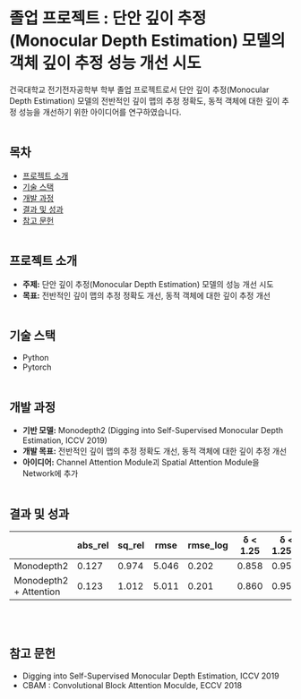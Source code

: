 
# 졸업 프로젝트 : 단안 깊이 추정(Monocular Depth Estimation) 모델의 객체 깊이 추정 성능 개선 시도

건국대학교 전기전자공학부 학부 졸업 프로젝트로서 단안 깊이 추정(Monocular Depth Estimation) 모델의 전반적인 깊이 맵의 추정 정확도, 동적 객체에 대한 깊이 추정 성능을 개선하기 위한 아이디어를 연구하였습니다.
<br/><br/>

## 목차
- [프로젝트 소개](#프로젝트-소개)
- [기술 스택](#기술-스택)
- [개발 과정](#개발-과정)
- [결과 및 성과](#결과-및-성과)
- [참고 문헌](#참고-문헌)
<br/><br/>

## 프로젝트 소개
- **주제:** 단안 깊이 추정(Monocular Depth Estimation) 모델의 성능 개선 시도
- **목표:** 전반적인 깊이 맵의 추정 정확도 개선, 동적 객체에 대한 깊이 추정 개선
<br/><br/>

## 기술 스택
- Python
- Pytorch
<br/><br/>

## 개발 과정
- **기반 모델:** Monodepth2 (Digging into Self-Supervised Monocular Depth Estimation, ICCV 2019)
- **개발 목표:** 전반적인 깊이 맵의 추정 정확도 개선, 동적 객체에 대한 깊이 추정 개선
- **아이디어:** Channel Attention Module괴 Spatial Attention Module을 Network에 추가 
<br/><br/>

## 결과 및 성과
|                        | abs_rel | sq_rel |  rmse  | rmse_log | δ < 1.25 | δ < 1.25^2 | δ < 1.25^3 |
|------------------------|---------|--------|--------|----------|----------|------------|------------|
|       Monodepth2       | 0.127   | 0.974  | 5.046  | 0.202    | 0.858    | 0.956      | 0.980      |
| Monodepth2 + Attention | 0.123   | 1.012  | 5.011  | 0.201    | 0.860    | 0.955      | 0.981      |

<br/><br/>

## 참고 문헌
- Digging into Self-Supervised Monocular Depth Estimation, ICCV 2019
- CBAM : Convolutional Block Attention Moculde, ECCV 2018
